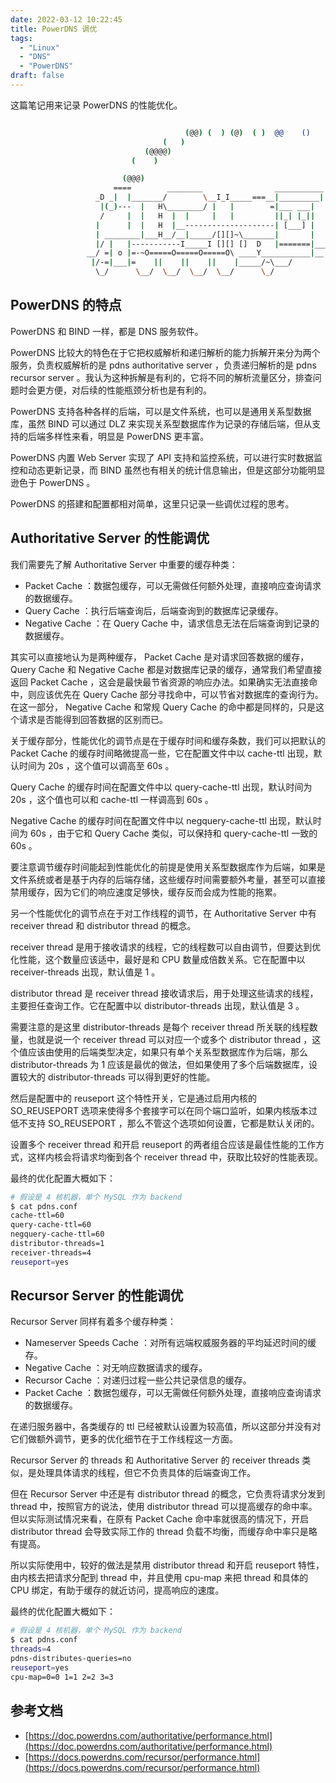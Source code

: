 ```yaml
---
date: 2022-03-12 10:22:45
title: PowerDNS 调优
tags:
  - "Linux"
  - "DNS"
  - "PowerDNS"
draft: false
---
```


这篇笔记用来记录 PowerDNS 的性能优化。

<!--more-->

``` bash

                                       (@@) (  ) (@)  ( )  @@    ()    @     O     @     O      @
                                  (   )
                              (@@@@)
                           (    )

                         (@@@)
                       ====        ________                ___________
                   _D _|  |_______/        \__I_I_____===__|_________|
                    |(_)---  |   H\________/ |   |        =|___ ___|      _________________
                    /     |  |   H  |  |     |   |         ||_| |_||     _|                \_____A
                   |      |  |   H  |__--------------------| [___] |   =|                        |
                   | ________|___H__/__|_____/[][]~\_______|       |   -|                        |
                   |/ |   |-----------I_____I [][] []  D   |=======|____|________________________|_
                 __/ =| o |=-~O=====O=====O=====O\ ____Y___________|__|__________________________|_
                  |/-=|___|=    ||    ||    ||    |_____/~\___/          |_D__D__D_|  |_D__D__D_|
                   \_/      \__/  \__/  \__/  \__/      \_/               \_/   \_/    \_/   \_/

```

## PowerDNS 的特点

PowerDNS 和 BIND 一样，都是 DNS 服务软件。

PowerDNS 比较大的特色在于它把权威解析和递归解析的能力拆解开来分为两个服务，负责权威解析的是 pdns authoritative server ，负责递归解析的是 pdns recursor server 。我认为这种拆解是有利的，它将不同的解析流量区分，排查问题时会更方便，对后续的性能瓶颈分析也是有利的。

PowerDNS 支持各种各样的后端，可以是文件系统，也可以是通用关系型数据库，虽然 BIND 可以通过 DLZ 来实现关系型数据库作为记录的存储后端，但从支持的后端多样性来看，明显是 PowerDNS 更丰富。

PowerDNS 内置 Web Server 实现了 API 支持和监控系统，可以进行实时数据监控和动态更新记录，而 BIND 虽然也有相关的统计信息输出，但是这部分功能明显逊色于 PowerDNS 。

PowerDNS 的搭建和配置都相对简单，这里只记录一些调优过程的思考。

## Authoritative Server 的性能调优

我们需要先了解 Authoritative Server 中重要的缓存种类：

* Packet Cache ：数据包缓存，可以无需做任何额外处理，直接响应查询请求的数据缓存。
* Query Cache ：执行后端查询后，后端查询到的数据库记录缓存。
* Negative Cache ：在 Query Cache 中，请求信息无法在后端查询到记录的数据缓存。

其实可以直接地认为是两种缓存， Packet Cache 是对请求回答数据的缓存， Query Cache 和 Negative Cache 都是对数据库记录的缓存，通常我们希望直接返回 Packet Cache ，这会是最快最节省资源的响应办法。如果确实无法直接命中，则应该优先在 Query Cache 部分寻找命中，可以节省对数据库的查询行为。在这一部分， Negative Cache 和常规 Query Cache 的命中都是同样的，只是这个请求是否能得到回答数据的区别而已。

关于缓存部分，性能优化的调节点是在于缓存时间和缓存条数，我们可以把默认的 Packet Cache 的缓存时间略微提高一些，它在配置文件中以 cache-ttl 出现，默认时间为 20s ，这个值可以调高至 60s 。

Query Cache 的缓存时间在配置文件中以 query-cache-ttl 出现，默认时间为 20s ，这个值也可以和 cache-ttl 一样调高到 60s 。

Negative Cache 的缓存时间在配置文件中以 negquery-cache-ttl 出现，默认时间为 60s ，由于它和 Query Cache 类似，可以保持和 query-cache-ttl 一致的 60s 。

要注意调节缓存时间能起到性能优化的前提是使用关系型数据库作为后端，如果是文件系统或者是基于内存的后端存储，这些缓存时间需要额外考量，甚至可以直接禁用缓存，因为它们的响应速度足够快，缓存反而会成为性能的拖累。

另一个性能优化的调节点在于对工作线程的调节，在 Authoritative Server 中有 receiver thread 和 distributor thread 的概念。

receiver thread 是用于接收请求的线程，它的线程数可以自由调节，但要达到优化性能，这个数量应该适中，最好是和 CPU 数量成倍数关系。它在配置中以 receiver-threads 出现，默认值是 1 。

distributor thread 是 receiver thread 接收请求后，用于处理这些请求的线程，主要担任查询工作。它在配置中以 distributor-threads 出现，默认值是 3 。

需要注意的是这里 distributor-threads 是每个 receiver thread 所关联的线程数量，也就是说一个 receiver thread 可以对应一个或多个 distributor thread ，这个值应该由使用的后端类型决定，如果只有单个关系型数据库作为后端，那么 distributor-threads 为 1 应该是最优的做法，但如果使用了多个后端数据库，设置较大的 distributor-threads 可以得到更好的性能。

然后是配置中的 reuseport 这个特性开关，它是通过启用内核的 SO_REUSEPORT 选项来使得多个套接字可以在同个端口监听，如果内核版本过低不支持 SO_REUSEPORT ，那么不管这个选项如何设置，它都是默认关闭的。

设置多个 receiver thread 和开启 reuseport 的两者组合应该是最佳性能的工作方式，这样内核会将请求均衡到各个 receiver thread 中，获取比较好的性能表现。

最终的优化配置大概如下：

``` bash
# 假设是 4 核机器，单个 MySQL 作为 backend
$ cat pdns.conf
cache-ttl=60
query-cache-ttl=60
negquery-cache-ttl=60
distributor-threads=1
receiver-threads=4
reuseport=yes
```

## Recursor Server 的性能调优

Recursor Server 同样有着多个缓存种类：

* Nameserver Speeds Cache ：对所有远端权威服务器的平均延迟时间的缓存。
* Negative Cache ：对无响应数据请求的缓存。
* Recursor Cache ：对递归过程一些公共记录信息的缓存。
* Packet Cache ：数据包缓存，可以无需做任何额外处理，直接响应查询请求的数据缓存。

在递归服务器中，各类缓存的 ttl 已经被默认设置为较高值，所以这部分并没有对它们做额外调节，更多的优化细节在于工作线程这一方面。

Recursor Server 的 threads 和 Authoritative Server 的 receiver threads 类似，是处理具体请求的线程，但它不负责具体的后端查询工作。

但在 Recursor Server 中还是有 distributor thread 的概念，它负责将请求分发到 thread 中，按照官方的说法，使用 distributor thread 可以提高缓存的命中率。但以实际测试情况来看，在原有 Packet Cache 命中率就很高的情况下，开启 distributor thread 会导致实际工作的 thread 负载不均衡，而缓存命中率只是略有提高。

所以实际使用中，较好的做法是禁用 distributor thread 和开启 reuseport 特性，由内核去把请求分配到 thread 中，并且使用 cpu-map 来把 thread 和具体的 CPU 绑定，有助于缓存的就近访问，提高响应的速度。

最终的优化配置大概如下：

``` bash
# 假设是 4 核机器，单个 MySQL 作为 backend
$ cat pdns.conf
threads=4
pdns-distributes-queries=no
reuseport=yes
cpu-map=0=0 1=1 2=2 3=3
```

## 参考文档

* [https://doc.powerdns.com/authoritative/performance.html](https://doc.powerdns.com/authoritative/performance.html)
* [https://docs.powerdns.com/recursor/performance.html](https://docs.powerdns.com/recursor/performance.html)
